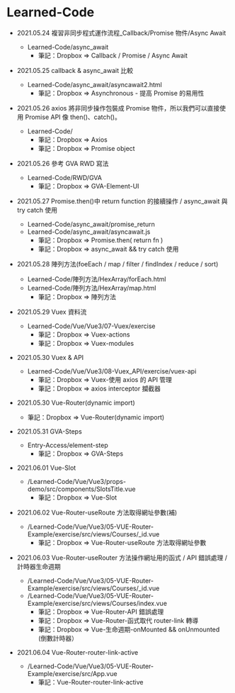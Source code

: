 # Learned-Code

- 2021.05.24 複習非同步程式運作流程\_Callback/Promise 物件/Async Await
  - Learned-Code/async_await
    - 筆記：Dropbox => Callback / Promise / Async Await
- 2021.05.25 callback & async_await 比較
  - Learned-Code/async_await/asyncawait2.html
    - 筆記：Dropbox => Asynchronous - 提高 Promise 的易用性
- 2021.05.26 axios 將非同步操作包裝成 Promise 物件，所以我們可以直接使用 Promise API 像 then()、catch()。
  - Learned-Code/
    - 筆記：Dropbox => Axios
    - 筆記：Dropbox => Promise object
- 2021.05.26 參考 GVA RWD 寫法
  - Learned-Code/RWD/GVA
    - 筆記：Dropbox => GVA-Element-UI
- 2021.05.27 Promise.then()中 return function 的接續操作 / async_await 與 try catch 使用

  - Learned-Code/async_await/promise_return
  - Learned-Code/async_await/asyncawait.js
    - 筆記：Dropbox => Promise.then( return fn )
    - 筆記：Dropbox => async_await && try catch 使用

- 2021.05.28 陣列方法(foeEach / map / filter / findIndex / reduce / sort)

  - Learned-Code/陣列方法/HexArray/forEach.html
  - Learned-Code/陣列方法/HexArray/map.html
    - 筆記：Dropbox => 陣列方法

- 2021.05.29 Vuex 資料流

  - Learned-Code/Vue/Vue3/07-Vuex/exercise
    - 筆記：Dropbox => Vuex-actions
    - 筆記：Dropbox => Vuex-modules

- 2021.05.30 Vuex & API

  - Learned-Code/Vue/Vue3/08-Vuex_API/exercise/vuex-api
    - 筆記：Dropbox => Vuex-使用 axios 的 API 管理
    - 筆記：Dropbox => axios interceptor 攔截器

- 2021.05.30 Vue-Router(dynamic import)

  - 筆記：Dropbox => Vue-Router(dynamic import)

- 2021.05.31 GVA-Steps

  - Entry-Access/element-step
    - 筆記：Dropbox => GVA-Steps

- 2021.06.01 Vue-Slot

  - /Learned-Code/Vue/Vue3/props-demo/src/components/SlotsTitle.vue
    - 筆記：Dropbox => Vue-Slot

- 2021.06.02 Vue-Router-useRoute 方法取得網址參數(補)

  - /Learned-Code/Vue/Vue3/05-VUE-Router-Example/exercise/src/views/Courses/\_id.vue
    - 筆記：Dropbox => Vue-Router-useRoute 方法取得網址參數

- 2021.06.03 Vue-Router-useRouter 方法操作網址用的函式 / API 錯誤處理 / 計時器生命週期

  - /Learned-Code/Vue/Vue3/05-VUE-Router-Example/exercise/src/views/Courses/\_id.vue
  - /Learned-Code/Vue/Vue3/05-VUE-Router-Example/exercise/src/views/Courses/index.vue
    - 筆記：Dropbox => Vue-Router-API 錯誤處理
    - 筆記：Dropbox => Vue-Router-函式取代 router-link 轉導
    - 筆記：Dropbox => Vue-生命週期-onMounted && onUnmounted (倒數計時器）

- 2021.06.04 Vue-Router-router-link-active
  - /Learned-Code/Vue/Vue3/05-VUE-Router-Example/exercise/src/App.vue
    - 筆記：Vue-Router-router-link-active
